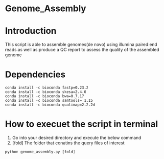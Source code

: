 # Genome_Assembly
# Introduction
This script is able to assemble genomes(de novo) using illumina paired end reads as well as produce a QC report to assess the quality of the assembled genome

# Dependencies
```
conda install -c bioconda fastp=0.23.2 
conda install -c bioconda skesa=2.4.0
conda install -c bioconda bwa=0.7.17
conda install -c bioconda samtools= 1.15
conda install -c bioconda qualimap=2.2.2d
```

# How to execuet the script in terminal
1. Go into your desired directory and execute the below command
2. [fold] The folder that conatins the query files of interest
```
python genome_assembly.py [fold]
```

